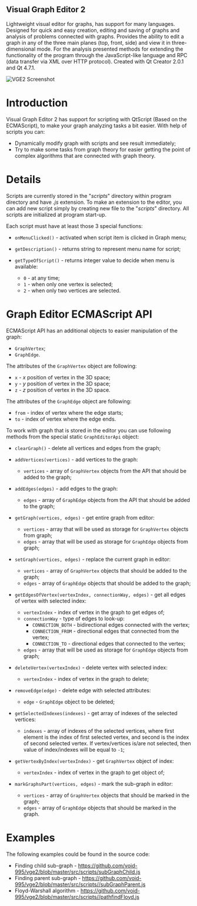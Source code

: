 Visual Graph Editor 2
---------------------
Lightweight visual editor for graphs, has support for many languages.
Designed for quick and easy creation, editing and saving of graphs and
analysis of problems connected with graphs. Provides the ability to edit
a graph in any of the three main planes (top, front, side) and view it
in three-dimensional mode. For the analysis presented methods for
extending the functionality of the program through the JavaScript-like
language and RPC (data transfer via XML over HTTP protocol). Created
with Qt Creator 2.0.1 and Qt 4.7.1.

![VGE2 Screenshot](http://imageshack.com/a/img538/254/uatTTf.png)

# Introduction #

Visual Graph Editor 2 has support for scripting with QtScript (Based on the ECMAScript), to make your graph analyzing tasks a bit easier. With help of scripts you can:
  * Dynamically modify graph with scripts and see result immediately;
  * Try to make some tasks from graph theory for easier getting the point of complex algorithms that are connected with graph theory.

# Details #

Scripts are currently stored in the "_scripts_" directory within program directory and have _.js_ extension. To make an extension to the editor, you can add new script simply by creating new file to the "_scripts_" directory. All scripts are initialized at program start-up.

Each script must have at least those 3 special functions:
  * `onMenuClicked()` - activated when script item is clicked in Graph menu;

  * `getDescription()` - returns string to represent menu name for script;

  * `getTypeOfScript()` - returns integer value to decide when menu is available:
    * `0` - at any time;
    * `1` - when only one vertex is selected;
    * `2` - when only two vertices are selected.

# Graph Editor ECMAScript API #
ECMAScript API has an additional objects to easier manipulation of the graph:
  * `GraphVertex`;
  * `GraphEdge`.

The attributes of the `GraphVertex` object are following:
  * `x` - _x_ position of vertex in the 3D space;
  * `y` - _y_ position of vertex in the 3D space;
  * `z` - _z_ position of vertex in the 3D space.

The attributes of the `GraphEdge` object are following:
  * `from` - index of vertex where the edge starts;
  * `to` - index of vertex where the edge ends.

To work with graph that is stored in the editor you can use following methods from the special static `GraphEditorApi` object:
  * `clearGraph()` - delete all vertices and edges from the graph;

  * `addVertices(vertices)` - add vertices to the graph:
    * `vertices` - array of `GraphVertex` objects from the API that should be added to the graph;

  * `addEdges(edges)` - add edges to the graph:
    * `edges` - array of `GraphEdge` objects from the API that should be added to the graph;

  * `getGraph(vertices, edges)` - get entire graph from editor:
    * `vertices` - array that will be used as storage for `GraphVertex` objects from graph;
    * `edges` - array that will be used as storage for `GraphEdge` objects from graph;

  * `setGraph(vertices, edges)` - replace the current graph in editor:
    * `vertices` - array of `GraphVertex` objects that should be added to the graph;
    * `edges` - array of `GraphEdge` objects that should be added to the graph;

  * `getEdgesOfVertex(vertexIndex, connectionWay, edges)` - get all edges of vertex with selected index:
    * `vertexIndex` - index of vertex in the graph to get edges of;
    * `connectionWay` - type of edges to look-up:
      * `CONNECTION_BOTH` - bidirectional edges connected with the vertex;
      * `CONNECTION_FROM` - directional edges that connected from the vertex;
      * `CONNECTION_TO` - directional edges that connected to the vertex;
    * `edges` - array that will be used as storage for `GraphEdge` objects from graph;

  * `deleteVertex(vertexIndex)` - delete vertex with selected index:
    * `vertexIndex` - index of vertex in the graph to delete;

  * `removeEdge(edge)` - delete edge with selected attributes:
    * `edge` - `GraphEdge` object to be deleted;

  * `getSelectedIndexes(indexes)` - get array of indexes of the selected vertices:
    * `indexes` - array of indexes of the selected vertices, where first element is the index of first selected vertex, and second is the index of second selected vertex. If vertex/vertices is/are not selected, then value of index/indexes will be equal to `-1`;

  * `getVertexByIndex(vertexIndex)` - get `GraphVertex` object of index:
    * `vertexIndex` - index of vertex in the graph to get object of;

  * `markGraphsPart(vertices, edges)` - mark the sub-graph in editor:
    * `vertices` - array of `GraphVertex` objects that should be marked in the graph;
    * `edges` - array of `GraphEdge` objects that should be marked in the graph.

# Examples #
The following examples could be found in the source code:
  * Finding child sub-graph - https://github.com/void-995/vge2/blob/master/src/scripts/subGraphChild.js
  * Finding parent sub-graph - https://github.com/void-995/vge2/blob/master/src/scripts//subGraphParent.js
  * Floyd-Warshall algorithm - https://github.com/void-995/vge2/blob/master/src/scripts//pathfindFloyd.js
